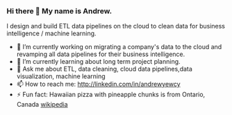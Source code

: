 ### Hi there 👋 My name is Andrew.


I design and build ETL data pipelines on the cloud to clean data for business intelligence / machine learning.

- 🔭 I’m currently working on migrating a company's data to the cloud and revamping all data pipelines for their business intelligence.
- 🌱 I’m currently learning about long term project planning. 
- 💬 Ask me about ETL, data cleaning, cloud data pipelines,data visualization, machine learning
- 📫 How to reach me: http://linkedin.com/in/andrewyewcy
- ⚡ Fun fact: Hawaiian pizza with pineapple chunks is from Ontario, Canada [wikipedia](https://en.wikipedia.org/wiki/Hawaiian_pizza) 

<!--
**andrewyewcy/andrewyewcy** is a ✨ _special_ ✨ repository because its `README.md` (this file) appears on your GitHub profile.

Here are some ideas to get you started:

- 🔭 I’m currently working on ...
- 🌱 I’m currently learning ...
- 👯 I’m looking to collaborate on ...
- 🤔 I’m looking for help with ...
- 💬 Ask me about ...
- 📫 How to reach me: ...
- 😄 Pronouns: ...
- ⚡ Fun fact: ...
-->
